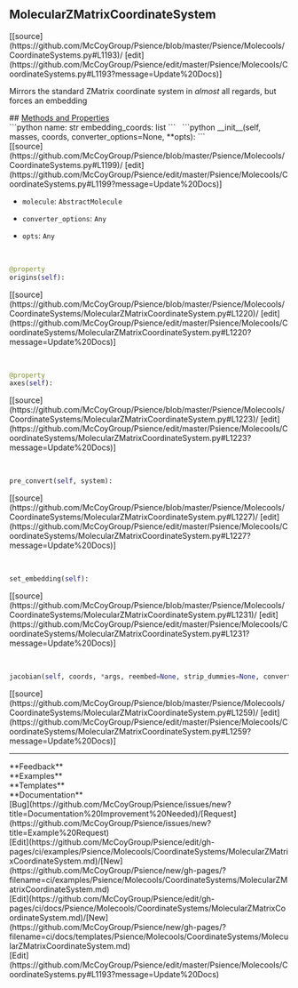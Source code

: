 ## <a id="Psience.Molecools.CoordinateSystems.MolecularZMatrixCoordinateSystem">MolecularZMatrixCoordinateSystem</a> 

<div class="docs-source-link" markdown="1">
[[source](https://github.com/McCoyGroup/Psience/blob/master/Psience/Molecools/CoordinateSystems.py#L1193)/
[edit](https://github.com/McCoyGroup/Psience/edit/master/Psience/Molecools/CoordinateSystems.py#L1193?message=Update%20Docs)]
</div>

Mirrors the standard ZMatrix coordinate system in _almost_ all regards, but forces an embedding







<div class="collapsible-section">
 <div class="collapsible-section collapsible-section-header" markdown="1">
## <a class="collapse-link" data-toggle="collapse" href="#methods" markdown="1"> Methods and Properties</a> <a class="float-right" data-toggle="collapse" href="#methods"><i class="fa fa-chevron-down"></i></a>
 </div>
 <div class="collapsible-section collapsible-section-body collapse show" id="methods" markdown="1">
 ```python
name: str
embedding_coords: list
```
<a id="Psience.Molecools.CoordinateSystems.MolecularZMatrixCoordinateSystem.__init__" class="docs-object-method">&nbsp;</a> 
```python
__init__(self, masses, coords, converter_options=None, **opts): 
```
<div class="docs-source-link" markdown="1">
[[source](https://github.com/McCoyGroup/Psience/blob/master/Psience/Molecools/CoordinateSystems.py#L1199)/
[edit](https://github.com/McCoyGroup/Psience/edit/master/Psience/Molecools/CoordinateSystems.py#L1199?message=Update%20Docs)]
</div>

  - `molecule`: `AbstractMolecule`
    > 
  - `converter_options`: `Any`
    > 
  - `opts`: `Any`
    >


<a id="Psience.Molecools.CoordinateSystems.MolecularZMatrixCoordinateSystem.origins" class="docs-object-method">&nbsp;</a> 
```python
@property
origins(self): 
```
<div class="docs-source-link" markdown="1">
[[source](https://github.com/McCoyGroup/Psience/blob/master/Psience/Molecools/CoordinateSystems/MolecularZMatrixCoordinateSystem.py#L1220)/
[edit](https://github.com/McCoyGroup/Psience/edit/master/Psience/Molecools/CoordinateSystems/MolecularZMatrixCoordinateSystem.py#L1220?message=Update%20Docs)]
</div>


<a id="Psience.Molecools.CoordinateSystems.MolecularZMatrixCoordinateSystem.axes" class="docs-object-method">&nbsp;</a> 
```python
@property
axes(self): 
```
<div class="docs-source-link" markdown="1">
[[source](https://github.com/McCoyGroup/Psience/blob/master/Psience/Molecools/CoordinateSystems/MolecularZMatrixCoordinateSystem.py#L1223)/
[edit](https://github.com/McCoyGroup/Psience/edit/master/Psience/Molecools/CoordinateSystems/MolecularZMatrixCoordinateSystem.py#L1223?message=Update%20Docs)]
</div>


<a id="Psience.Molecools.CoordinateSystems.MolecularZMatrixCoordinateSystem.pre_convert" class="docs-object-method">&nbsp;</a> 
```python
pre_convert(self, system): 
```
<div class="docs-source-link" markdown="1">
[[source](https://github.com/McCoyGroup/Psience/blob/master/Psience/Molecools/CoordinateSystems/MolecularZMatrixCoordinateSystem.py#L1227)/
[edit](https://github.com/McCoyGroup/Psience/edit/master/Psience/Molecools/CoordinateSystems/MolecularZMatrixCoordinateSystem.py#L1227?message=Update%20Docs)]
</div>


<a id="Psience.Molecools.CoordinateSystems.MolecularZMatrixCoordinateSystem.set_embedding" class="docs-object-method">&nbsp;</a> 
```python
set_embedding(self): 
```
<div class="docs-source-link" markdown="1">
[[source](https://github.com/McCoyGroup/Psience/blob/master/Psience/Molecools/CoordinateSystems/MolecularZMatrixCoordinateSystem.py#L1231)/
[edit](https://github.com/McCoyGroup/Psience/edit/master/Psience/Molecools/CoordinateSystems/MolecularZMatrixCoordinateSystem.py#L1231?message=Update%20Docs)]
</div>


<a id="Psience.Molecools.CoordinateSystems.MolecularZMatrixCoordinateSystem.jacobian" class="docs-object-method">&nbsp;</a> 
```python
jacobian(self, coords, *args, reembed=None, strip_dummies=None, converter_options=None, **kwargs): 
```
<div class="docs-source-link" markdown="1">
[[source](https://github.com/McCoyGroup/Psience/blob/master/Psience/Molecools/CoordinateSystems/MolecularZMatrixCoordinateSystem.py#L1259)/
[edit](https://github.com/McCoyGroup/Psience/edit/master/Psience/Molecools/CoordinateSystems/MolecularZMatrixCoordinateSystem.py#L1259?message=Update%20Docs)]
</div>
 </div>
</div>












---


<div markdown="1" class="text-secondary">
<div class="container">
  <div class="row">
   <div class="col" markdown="1">
**Feedback**   
</div>
   <div class="col" markdown="1">
**Examples**   
</div>
   <div class="col" markdown="1">
**Templates**   
</div>
   <div class="col" markdown="1">
**Documentation**   
</div>
   <div class="col" markdown="1">
   
</div>
   <div class="col" markdown="1">
   
</div>
   <div class="col" markdown="1">
   
</div>
</div>
  <div class="row">
   <div class="col" markdown="1">
[Bug](https://github.com/McCoyGroup/Psience/issues/new?title=Documentation%20Improvement%20Needed)/[Request](https://github.com/McCoyGroup/Psience/issues/new?title=Example%20Request)   
</div>
   <div class="col" markdown="1">
[Edit](https://github.com/McCoyGroup/Psience/edit/gh-pages/ci/examples/Psience/Molecools/CoordinateSystems/MolecularZMatrixCoordinateSystem.md)/[New](https://github.com/McCoyGroup/Psience/new/gh-pages/?filename=ci/examples/Psience/Molecools/CoordinateSystems/MolecularZMatrixCoordinateSystem.md)   
</div>
   <div class="col" markdown="1">
[Edit](https://github.com/McCoyGroup/Psience/edit/gh-pages/ci/docs/Psience/Molecools/CoordinateSystems/MolecularZMatrixCoordinateSystem.md)/[New](https://github.com/McCoyGroup/Psience/new/gh-pages/?filename=ci/docs/templates/Psience/Molecools/CoordinateSystems/MolecularZMatrixCoordinateSystem.md)   
</div>
   <div class="col" markdown="1">
[Edit](https://github.com/McCoyGroup/Psience/edit/master/Psience/Molecools/CoordinateSystems.py#L1193?message=Update%20Docs)   
</div>
   <div class="col" markdown="1">
   
</div>
   <div class="col" markdown="1">
   
</div>
   <div class="col" markdown="1">
   
</div>
</div>
</div>
</div>